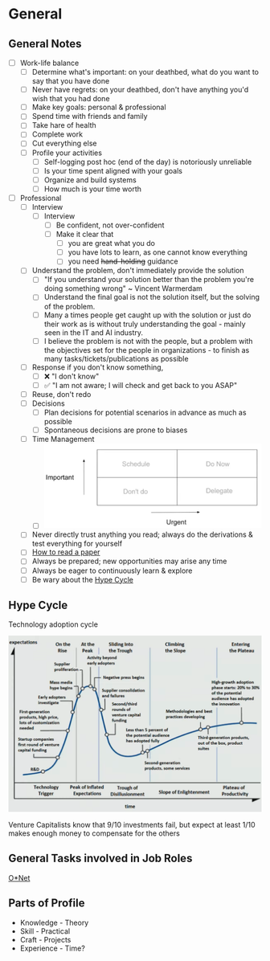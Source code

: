 # General

## General Notes

- [ ] Work-life balance
	- [ ] Determine what's important: on your deathbed, what do you want to say that you have done
	- [ ] Never have regrets: on your deathbed, don't have anything you'd wish that you had done
	- [ ] Make key goals: personal & professional
	- [ ] Spend time with friends and family
	- [ ] Take hare of health
	- [ ] Complete work
	- [ ] Cut everything else
	- [ ] Profile your activities
		- [ ] Self-logging post hoc (end of the day) is notoriously unreliable
		- [ ] Is your time spent aligned with your goals
		- [ ] Organize and build systems
		- [ ] How much is your time worth
- [ ] Professional
	- [ ] Interview
		- [ ] Interview
			- [ ] Be confident, not over-confident
			- [ ] Make it clear that
				- [ ] you are great what you do
				- [ ] you have lots to learn, as one cannot know everything
				- [ ] you need ~~hand-holding~~ guidance
	- [ ] Understand the problem, don't immediately provide the solution
		- [ ] "If you understand your solution better than the problem you're doing something wrong" ~ Vincent Warmerdam
		- [ ] Understand the final goal is not the solution itself, but the solving of the problem.
		- [ ] Many a times people get caught up with the solution or just do their work as is without truly understanding the goal - mainly seen in the IT and AI industry.
		- [ ] I believe the problem is not with the people, but a problem with the objectives set for the people in organizations - to finish as many tasks/tickets/publications as possible
	- [ ] Response if you don't know something,
		- [ ] ❌ "I don't know"
		- [ ] ✅ "I am not aware; I will check and get back to you ASAP"
	- [ ] Reuse, don't redo
	- [ ] Decisions
		- [ ] Plan decisions for potential scenarios in advance as much as possible
		- [ ] Spontaneous decisions are prone to biases
	- [ ] Time Management
		- [ ] ![](assets/eisenhover_matrix.png)
	- [ ] Never directly trust anything you read; always do the derivations & test everything for yourself
	- [ ] [How to read a paper](https://cseweb.ucsd.edu/~dstefan/cse227-spring19/papers/keshav:how.pdf)
	- [ ] Always be prepared; new opportunities may arise any time
	- [ ] Always be eager to continuously learn & explore
	- [ ] Be wary about the [Hype Cycle](#hype-cycle)

## Hype Cycle

Technology adoption cycle

![image-20240603131423970](./assets/image-20240603131423970.png)

Venture Capitalists know that 9/10 investments fail, but expect at least 1/10 makes enough money to compensate for the others

## General Tasks involved in Job Roles

[O*Net](https://www.onetonline.org/)

## Parts of Profile

- Knowledge - Theory
- Skill - Practical
- Craft - Projects
- Experience - Time?